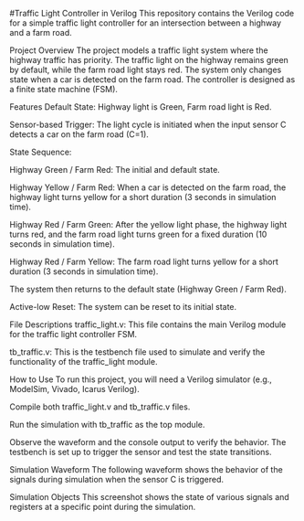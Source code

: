 #Traffic Light Controller in Verilog
This repository contains the Verilog code for a simple traffic light controller for an intersection between a highway and a farm road.

Project Overview
The project models a traffic light system where the highway traffic has priority. The traffic light on the highway remains green by default, while the farm road light stays red. The system only changes state when a car is detected on the farm road. The controller is designed as a finite state machine (FSM).

Features
Default State: Highway light is Green, Farm road light is Red.

Sensor-based Trigger: The light cycle is initiated when the input sensor C detects a car on the farm road (C=1).

State Sequence:

Highway Green / Farm Red: The initial and default state.

Highway Yellow / Farm Red: When a car is detected on the farm road, the highway light turns yellow for a short duration (3 seconds in simulation time).

Highway Red / Farm Green: After the yellow light phase, the highway light turns red, and the farm road light turns green for a fixed duration (10 seconds in simulation time).

Highway Red / Farm Yellow: The farm road light turns yellow for a short duration (3 seconds in simulation time).

The system then returns to the default state (Highway Green / Farm Red).

Active-low Reset: The system can be reset to its initial state.

File Descriptions
traffic_light.v: This file contains the main Verilog module for the traffic light controller FSM.

tb_traffic.v: This is the testbench file used to simulate and verify the functionality of the traffic_light module.

How to Use
To run this project, you will need a Verilog simulator (e.g., ModelSim, Vivado, Icarus Verilog).

Compile both traffic_light.v and tb_traffic.v files.

Run the simulation with tb_traffic as the top module.

Observe the waveform and the console output to verify the behavior. The testbench is set up to trigger the sensor and test the state transitions.

Simulation Waveform
The following waveform shows the behavior of the signals during simulation when the sensor C is triggered.

Simulation Objects
This screenshot shows the state of various signals and registers at a specific point during the simulation.
